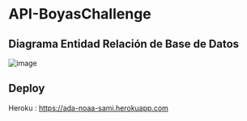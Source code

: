 # API-BoyasChallenge
## Diagrama Entidad Relación de Base de Datos
![image](https://user-images.githubusercontent.com/79877273/132972675-18f216f8-4a27-42bc-aec2-368b6676934b.png)
## Deploy 
Heroku : https://ada-noaa-sami.herokuapp.com

